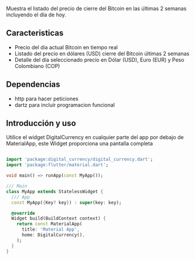 

Muestra el listado del precio de cierre del Bitcoin en las últimas 2 semanas incluyendo el día de hoy.

## Caracteristicas

- Precio del dia actual Bitcoin en tiempo real
- Listado del precio en dólares (USD) cierre del Bitcoin últimas 2 semanas
- Detalle del día seleccionado precio en Dólar (USD), Euro (EUR) y Peso Colombiano (COP)

## Dependencias

- http para hacer peticiones
- dartz para incluir programacion funcional


## Introducción y uso

Utilice el widget DigitalCurrency en cualquier parte del app por debajo de MaterialApp,
este Widget proporciona una pantalla completa 

```dart

import 'package:digital_currency/digital_currency.dart';
import 'package:flutter/material.dart';

void main() => runApp(const MyApp());

/// Main
class MyApp extends StatelessWidget {
  /// App
  const MyApp({Key? key}) : super(key: key);

  @override
  Widget build(BuildContext context) {
    return const MaterialApp(
      title: 'Material App',
      home: DigitalCurrency(),
    );
  }
}


```
